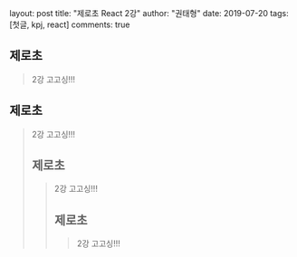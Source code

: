 layout: post
title: "제로초 React 2강"
author: "권태형" 
date: 2019-07-20
tags: [첫글, kpj, react]
comments: true





## 제로초

> 2강 고고싱!!!



## 제로초

> 2강 고고싱!!!
>
> ## 제로초
>
> > 2강 고고싱!!!
> >
> > ## 제로초
> >
> > > 2강 고고싱!!!